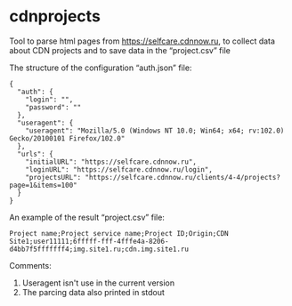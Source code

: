 # cdnprojects
Tool to parse html pages from https://selfcare.cdnnow.ru, to collect data about CDN projects and to save data in the “project.csv” file

The structure of the configuration “auth.json” file:
```
{
  "auth": {
    "login": "",
    "password": ""
  },
  "useragent": {
    "useragent": "Mozilla/5.0 (Windows NT 10.0; Win64; x64; rv:102.0) Gecko/20100101 Firefox/102.0"
  },
  "urls": {
    "initialURL": "https://selfcare.cdnnow.ru", 
    "loginURL": "https://selfcare.cdnnow.ru/login",
    "projectsURL": "https://selfcare.cdnnow.ru/clients/4-4/projects?page=1&items=100" 
  }
}
```
An example of the result “project.csv” file:
```
Project name;Project service name;Project ID;Origin;CDN
Site1;user11111;6fffff-fff-4fffe4a-8206-d4bb7f5fffffff4;img.site1.ru;cdn.img.site1.ru
```
Comments:
1. Useragent isn't use in the current version
2. The parcing data also printed in stdout
 

